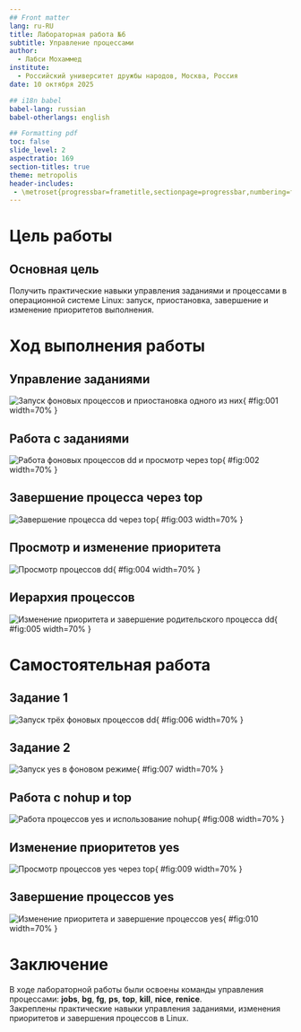 ```yaml
---
## Front matter
lang: ru-RU
title: Лабораторная работа №6
subtitle: Управление процессами
author:
  - Лабси Мохаммед
institute:
  - Российский университет дружбы народов, Москва, Россия
date: 10 октября 2025

## i18n babel
babel-lang: russian
babel-otherlangs: english

## Formatting pdf
toc: false
slide_level: 2
aspectratio: 169
section-titles: true
theme: metropolis
header-includes:
 - \metroset{progressbar=frametitle,sectionpage=progressbar,numbering=fraction}
---
```


# Цель работы

## Основная цель

Получить практические навыки управления заданиями и процессами в операционной системе Linux: запуск, приостановка, завершение и изменение приоритетов выполнения.

# Ход выполнения работы

## Управление заданиями

![Запуск фоновых процессов и приостановка одного из них](Screenshot_1.png){ #fig:001 width=70% }

## Работа с заданиями

![Работа фоновых процессов dd и просмотр через top](Screenshot_2.png){ #fig:002 width=70% }

## Завершение процесса через top

![Завершение процесса dd через top](Screenshot_3.png){ #fig:003 width=70% }

## Просмотр и изменение приоритета

![Просмотр процессов dd](Screenshot_4.png){ #fig:004 width=70% }

## Иерархия процессов

![Изменение приоритета и завершение родительского процесса dd](Screenshot_5.png){ #fig:005 width=70% }

# Самостоятельная работа

## Задание 1

![Запуск трёх фоновых процессов dd](Screenshot_6.png){ #fig:006 width=70% }

## Задание 2

![Запуск yes в фоновом режиме](Screenshot_7.png){ #fig:007 width=70% }

## Работа с nohup и top

![Работа процессов yes и использование nohup](Screenshot_8.png){ #fig:008 width=70% }

## Изменение приоритетов yes

![Просмотр процессов yes через top](Screenshot_9.png){ #fig:009 width=70% }

## Завершение процессов yes

![Изменение приоритета и завершение процессов yes](Screenshot_10.png){ #fig:010 width=70% }

# Заключение

В ходе лабораторной работы были освоены команды управления процессами: **jobs**, **bg**, **fg**, **ps**, **top**, **kill**, **nice**, **renice**.  
Закреплены практические навыки управления заданиями, изменения приоритетов и завершения процессов в Linux.
